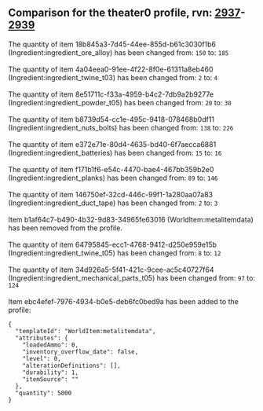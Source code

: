 ## Comparison for the theater0 profile, rvn: [2937](https://github.com/PRO100KatYT/FortniteProfileRevisions/tree/main/profiles/theater0/2937%20theater0.json)-[2939](https://github.com/PRO100KatYT/FortniteProfileRevisions/tree/main/profiles/theater0/2939%20theater0.json)

The quantity of item 18b845a3-7d45-44ee-855d-b61c3030f1b6 (Ingredient:ingredient_ore_alloy) has been changed from: `150` to: `185`
<br><br>
The quantity of item 4a04eea0-91ee-4f22-8f0e-61311a8eb460 (Ingredient:ingredient_twine_t03) has been changed from: `2` to: `4`
<br><br>
The quantity of item 8e51711c-f33a-4959-b4c2-7db9a2b9277e (Ingredient:ingredient_powder_t05) has been changed from: `20` to: `30`
<br><br>
The quantity of item b8739d54-cc1e-495c-9418-078468b0df11 (Ingredient:ingredient_nuts_bolts) has been changed from: `138` to: `226`
<br><br>
The quantity of item e372e71e-80d4-4635-bd40-6f7aecca6881 (Ingredient:ingredient_batteries) has been changed from: `15` to: `16`
<br><br>
The quantity of item f171b1f6-e54c-4470-bae4-467bb359b2e0 (Ingredient:ingredient_planks) has been changed from: `89` to: `146`
<br><br>
The quantity of item 146750ef-32cd-446c-99f1-1a280aa07a83 (Ingredient:ingredient_duct_tape) has been changed from: `2` to: `3`
<br><br>
Item b1af64c7-b490-4b32-9d83-34965fe63016 (WorldItem:metalitemdata) has been removed from the profile.
<br><br>
The quantity of item 64795845-ecc1-4768-9412-d250e959e15b (Ingredient:ingredient_twine_t05) has been changed from: `8` to: `12`
<br><br>
The quantity of item 34d926a5-5f41-421c-9cee-ac5c40727f64 (Ingredient:ingredient_mechanical_parts_t05) has been changed from: `97` to: `124`
<br><br>
Item ebc4efef-7976-4934-b0e5-deb6fc0bed9a has been added to the profile:

```
{
  "templateId": "WorldItem:metalitemdata",
  "attributes": {
    "loadedAmmo": 0,
    "inventory_overflow_date": false,
    "level": 0,
    "alterationDefinitions": [],
    "durability": 1,
    "itemSource": ""
  },
  "quantity": 5000
}
```

<br><br>
